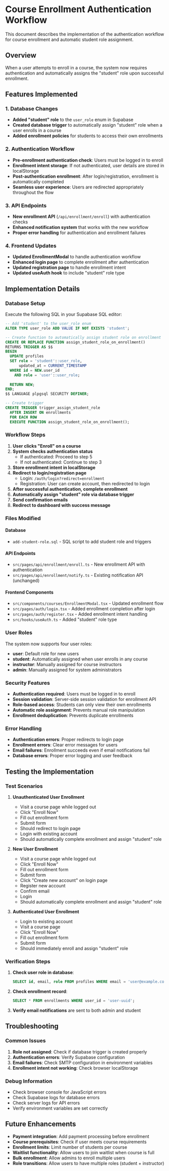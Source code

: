 # Course Enrollment Authentication Workflow

This document describes the implementation of the authentication workflow for course enrollment and automatic student role assignment.

## Overview

When a user attempts to enroll in a course, the system now requires authentication and automatically assigns the "student" role upon successful enrollment.

## Features Implemented

### 1. Database Changes
- **Added "student" role** to the `user_role` enum in Supabase
- **Created database trigger** to automatically assign "student" role when a user enrolls in a course
- **Added enrollment policies** for students to access their own enrollments

### 2. Authentication Workflow
- **Pre-enrollment authentication check**: Users must be logged in to enroll
- **Enrollment intent storage**: If not authenticated, user details are stored in localStorage
- **Post-authentication enrollment**: After login/registration, enrollment is automatically completed
- **Seamless user experience**: Users are redirected appropriately throughout the flow

### 3. API Endpoints
- **New enrollment API** (`/api/enrollment/enroll`) with authentication checks
- **Enhanced notification system** that works with the new workflow
- **Proper error handling** for authentication and enrollment failures

### 4. Frontend Updates
- **Updated EnrollmentModal** to handle authentication workflow
- **Enhanced login page** to complete enrollment after authentication
- **Updated registration page** to handle enrollment intent
- **Updated useAuth hook** to include "student" role type

## Implementation Details

### Database Setup

Execute the following SQL in your Supabase SQL editor:

```sql
-- Add 'student' to the user_role enum
ALTER TYPE user_role ADD VALUE IF NOT EXISTS 'student';

-- Create function to automatically assign student role on enrollment
CREATE OR REPLACE FUNCTION assign_student_role_on_enrollment()
RETURNS TRIGGER AS $$
BEGIN
  UPDATE profiles 
  SET role = 'student'::user_role,
      updated_at = CURRENT_TIMESTAMP
  WHERE id = NEW.user_id 
    AND role = 'user'::user_role;
  
  RETURN NEW;
END;
$$ LANGUAGE plpgsql SECURITY DEFINER;

-- Create trigger
CREATE TRIGGER trigger_assign_student_role
  AFTER INSERT ON enrollments
  FOR EACH ROW
  EXECUTE FUNCTION assign_student_role_on_enrollment();
```

### Workflow Steps

1. **User clicks "Enroll" on a course**
2. **System checks authentication status**
   - If authenticated: Proceed to step 5
   - If not authenticated: Continue to step 3
3. **Store enrollment intent in localStorage**
4. **Redirect to login/registration page**
   - Login: `/auth/login?redirect=enrollment`
   - Registration: User can create account, then redirected to login
5. **After successful authentication, complete enrollment**
6. **Automatically assign "student" role via database trigger**
7. **Send confirmation emails**
8. **Redirect to dashboard with success message**

### Files Modified

#### Database
- `add-student-role.sql` - SQL script to add student role and triggers

#### API Endpoints
- `src/pages/api/enrollment/enroll.ts` - New enrollment API with authentication
- `src/pages/api/enrollment/notify.ts` - Existing notification API (unchanged)

#### Frontend Components
- `src/components/courses/EnrollmentModal.tsx` - Updated enrollment flow
- `src/pages/auth/login.tsx` - Added enrollment completion after login
- `src/pages/auth/register.tsx` - Added enrollment intent handling
- `src/hooks/useAuth.ts` - Added "student" role type

### User Roles

The system now supports four user roles:
- **user**: Default role for new users
- **student**: Automatically assigned when user enrolls in any course
- **instructor**: Manually assigned for course instructors
- **admin**: Manually assigned for system administrators

### Security Features

- **Authentication required**: Users must be logged in to enroll
- **Session validation**: Server-side session validation for enrollment API
- **Role-based access**: Students can only view their own enrollments
- **Automatic role assignment**: Prevents manual role manipulation
- **Enrollment deduplication**: Prevents duplicate enrollments

### Error Handling

- **Authentication errors**: Proper redirects to login page
- **Enrollment errors**: Clear error messages for users
- **Email failures**: Enrollment succeeds even if email notifications fail
- **Database errors**: Proper error logging and user feedback

## Testing the Implementation

### Test Scenarios

1. **Unauthenticated User Enrollment**
   - Visit a course page while logged out
   - Click "Enroll Now"
   - Fill out enrollment form
   - Submit form
   - Should redirect to login page
   - Login with existing account
   - Should automatically complete enrollment and assign "student" role

2. **New User Enrollment**
   - Visit a course page while logged out
   - Click "Enroll Now"
   - Fill out enrollment form
   - Submit form
   - Click "Create new account" on login page
   - Register new account
   - Confirm email
   - Login
   - Should automatically complete enrollment and assign "student" role

3. **Authenticated User Enrollment**
   - Login to existing account
   - Visit a course page
   - Click "Enroll Now"
   - Fill out enrollment form
   - Submit form
   - Should immediately enroll and assign "student" role

### Verification Steps

1. **Check user role in database**:
   ```sql
   SELECT id, email, role FROM profiles WHERE email = 'user@example.com';
   ```

2. **Check enrollment record**:
   ```sql
   SELECT * FROM enrollments WHERE user_id = 'user-uuid';
   ```

3. **Verify email notifications** are sent to both admin and student

## Troubleshooting

### Common Issues

1. **Role not assigned**: Check if database trigger is created properly
2. **Authentication errors**: Verify Supabase configuration
3. **Email failures**: Check SMTP configuration in environment variables
4. **Enrollment intent not working**: Check browser localStorage

### Debug Information

- Check browser console for JavaScript errors
- Check Supabase logs for database errors
- Check server logs for API errors
- Verify environment variables are set correctly

## Future Enhancements

- **Payment integration**: Add payment processing before enrollment
- **Course prerequisites**: Check if user meets course requirements
- **Enrollment limits**: Limit number of students per course
- **Waitlist functionality**: Allow users to join waitlist when course is full
- **Bulk enrollment**: Allow admins to enroll multiple users
- **Role transitions**: Allow users to have multiple roles (student + instructor)